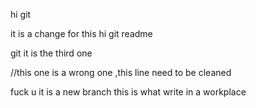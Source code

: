 hi git 

it is a change for this hi git readme

git it is the third one

//this one is a wrong one ,this line need to be cleaned

fuck u
it is a new branch 
this is what write in a workplace